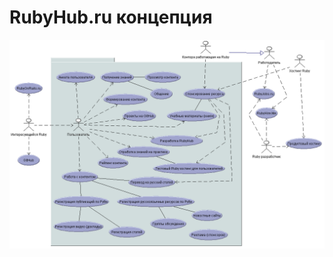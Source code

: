 ﻿RubyHub.ru концепция
====================

<img src="https://github.com/nemilya/RubyHubRu/raw/master/RubyHubRuConcept.png">
